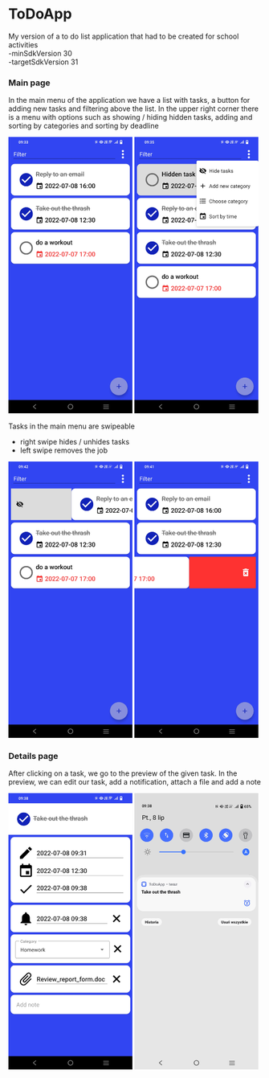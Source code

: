 # ToDoApp
My version of a to do list application that had to be created for school activities
<br>
-minSdkVersion 30
<br>
-targetSdkVersion 31


### Main page
In the main menu of the application we have a list with tasks, a button for adding new tasks and filtering above the list. In the upper right corner there is a menu with options such as showing / hiding hidden tasks, adding and sorting by categories and sorting by deadline
<br>
<p float="left">
<img src="https://github.com/konrad0025/ToDoApp/blob/master/photosToReadme/Main_page.jpg" width="49%" height="49%" />


<img src="https://github.com/konrad0025/ToDoApp/blob/master/photosToReadme/Main_page_options.jpg" width="49%" height="49%" />

</p>

Tasks in the main menu are swipeable <br>
- right swipe hides / unhides tasks <br>
- left swipe removes the job <br>

<p float="left">
<img src="https://github.com/konrad0025/ToDoApp/blob/master/photosToReadme/Swipe_left.jpg" width="49%" height="49%" />


<img src="https://github.com/konrad0025/ToDoApp/blob/master/photosToReadme/Swipe_right.jpg" width="49%" height="49%" />

</p>

### Details page
After clicking on a task, we go to the preview of the given task. In the preview, we can edit our task, add a notification, attach a file and add a note
<br>
<p float="left">
<img src="https://github.com/konrad0025/ToDoApp/blob/master/photosToReadme/Details.jpg" width="49%" height="49%" />


<img src="https://github.com/konrad0025/ToDoApp/blob/master/photosToReadme/Notification.jpg" width="49%" height="49%" />

</p>
